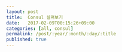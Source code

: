 ```yaml
---
layout: post
title:  Consul 살펴보기
date:   2017-02-09T00:15:26+09:00
categories: [all, consul]
permalink: /post/:year/:month/:day/:title
published: true
---
```

